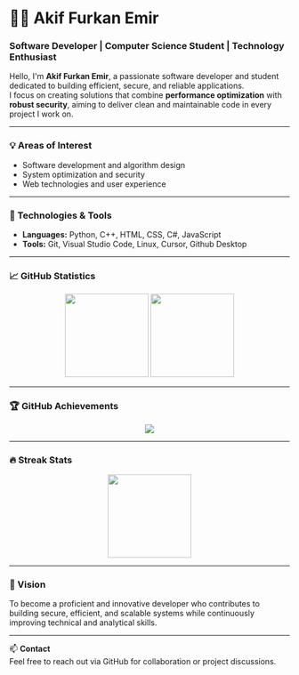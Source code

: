 # 👨‍💻 Akif Furkan Emir

### Software Developer | Computer Science Student | Technology Enthusiast

Hello, I'm **Akif Furkan Emir**, a passionate software developer and student dedicated to building efficient, secure, and reliable applications.  
I focus on creating solutions that combine **performance optimization** with **robust security**, aiming to deliver clean and maintainable code in every project I work on.

---

### 💡 Areas of Interest
- Software development and algorithm design  
- System optimization and security  
- Web technologies and user experience  

---

### 🧰 Technologies & Tools
- **Languages:** Python, C++, HTML, CSS, C#, JavaScript
- **Tools:** Git, Visual Studio Code, Linux, Cursor, Github Desktop

---

### 📈 GitHub Statistics
<p align="center">
  <img src="https://github-readme-stats.vercel.app/api?username=KorkmazPro28&show_icons=true&theme=github_dark&hide_border=true&count_private=true" height="150" />
  <img src="https://github-readme-stats.vercel.app/api/top-langs/?username=KorkmazPro28&layout=compact&theme=github_dark&hide_border=true" height="150" />
</p>

---

### 🏆 GitHub Achievements
<p align="center">
  <img src="https://github-profile-trophy.vercel.app/?username=KorkmazPro28&theme=darkhub&no-frame=true&row=1&margin-w=5&no-bg=true" />
</p>

---

### 🔥 Streak Stats
<p align="center">
  <img src="https://github-readme-streak-stats.herokuapp.com?user=KorkmazPro28&theme=dark&hide_border=true&t=1" height="150"/>
</p>

---

### 🎯 Vision
To become a proficient and innovative developer who contributes to building secure, efficient, and scalable systems while continuously improving technical and analytical skills.

---

📫 **Contact**  
Feel free to reach out via GitHub for collaboration or project discussions.
